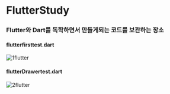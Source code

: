 # FlutterStudy

### Flutter와 Dart를 독학하면서 만들게되는 코드를 보관하는 장소


#### flutterfirsttest.dart

![1flutter](https://user-images.githubusercontent.com/39540591/157451765-bfec8f32-bd09-4a28-ab53-540b6d3d62e4.PNG)


#### flutterDrawertest.dart

![2flutter](https://user-images.githubusercontent.com/39540591/157449231-982455b6-bcf4-49c9-b982-b6892b0095f1.PNG)


